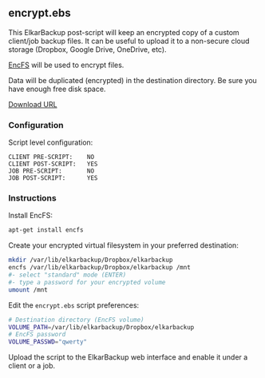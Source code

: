 ## encrypt.ebs

This ElkarBackup post-script will keep an encrypted copy of a custom client/job backup files. It can be useful to upload it to a non-secure cloud storage (Dropbox, Google Drive, OneDrive, etc).

[EncFS](https://en.wikipedia.org/wiki/EncFS) will be used to encrypt files.

Data will be duplicated (encrypted) in the destination directory. Be sure you have enough free disk space.

[Download URL](https://github.com/elkarbackup/elkarbackup-scripts/raw/master/encrypt/encrypt.ebs)

### Configuration

Script level configuration:

```
CLIENT PRE-SCRIPT:    NO
CLIENT POST-SCRIPT:   YES
JOB PRE-SCRIPT:       NO
JOB POST-SCRIPT:      YES
```


### Instructions

Install EncFS:

```bash
apt-get install encfs
```

Create your encrypted virtual filesystem in your preferred destination:

```bash
mkdir /var/lib/elkarbackup/Dropbox/elkarbackup
encfs /var/lib/elkarbackup/Dropbox/elkarbackup /mnt
#- select "standard" mode (ENTER)
#- type a password for your encrypted volume
umount /mnt
```

Edit the `encrypt.ebs` script preferences:

```bash
# Destination directory (EncFS volume)
VOLUME_PATH=/var/lib/elkarbackup/Dropbox/elkarbackup
# EncFS password
VOLUME_PASSWD="qwerty"
```

Upload the script to the ElkarBackup web interface and enable it under a client or a job.
